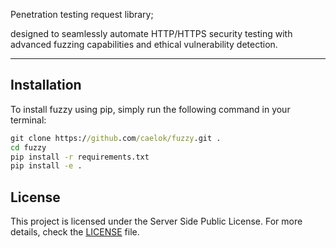 <!-- <p align="left"> <img src="https://github.com/user-attachments/assets/8922a1cb-a289-46c0-bda4-e571bcb93087"> </p>   -->

<p>Penetration testing request library;</p>

<p>designed to seamlessly automate HTTP/HTTPS security testing with advanced fuzzing capabilities and ethical vulnerability detection.</p>

<!-- <img align="right" src="https://github.com/user-attachments/assets/2cf8ac79-4bc4-470f-8dcb-bccebc1d52f6" width="99px"> -->
 

---

## Installation

To install fuzzy using pip, simply run the following command in your terminal:

```cmd
git clone https://github.com/caelok/fuzzy.git .
cd fuzzy
pip install -r requirements.txt
pip install -e .
```

## License

This project is licensed under the Server Side Public License. For more details, check
the [LICENSE](https://github.com/caelok/fuzzy/blob/main/LICENSE) file.

<!--

## Donate

 <img align="left" src="https://github.com/user-attachments/assets/9cf49ac6-68ac-4a41-8b2f-28e83ae6a4ed" width="110px">

---

```la
btc: bc1q0mguckaxcfwd9qplptzap6k9ycpvgxd89revvs
eth: 0xdE43E8E568b8FdA109eCfC6407e7772392dfFdA7
sol: ApyaasSv4XrZeJSW6bznbmDdJDbyXJeiP1NfHJ9fgYGt
```

---

[<a href="./HTUI.md">How to use it</a> • <a href="https://github.com/caelok/swosh/blob/main/README.md#Installation">Main page</a> • <a href="https://github.com/user-attachments/assets/9cf49ac6-68ac-4a41-8b2f-28e83ae6a4ed">Donate</a> • <a href="https://deepwiki.com/caelok/swosh">Deepwiki</a>] 

-->
